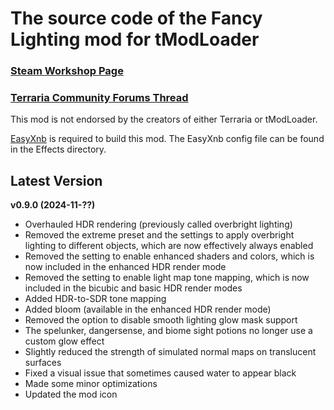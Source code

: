 ﻿# The source code of the Fancy Lighting mod for tModLoader

### [Steam Workshop Page](https://steamcommunity.com/sharedfiles/filedetails/?id=2822950837)
### [Terraria Community Forums Thread](https://forums.terraria.org/index.php?threads/fancy-lighting-mod.113067/)

This mod is not endorsed by the creators of either Terraria or tModLoader.

[EasyXnb](https://github.com/SuperAndyHero/EasyXnb) is required to build this mod. The EasyXnb config file can be found in the Effects directory.

## Latest Version

**v0.9.0 (2024-11-??)**
- Overhauled HDR rendering (previously called overbright lighting)
- Removed the extreme preset and the settings to apply overbright lighting to different objects, which are now effectively always enabled
- Removed the setting to enable enhanced shaders and colors, which is now included in the enhanced HDR render mode
- Removed the setting to enable light map tone mapping, which is now included in the bicubic and basic HDR render modes
- Added HDR-to-SDR tone mapping
- Added bloom (available in the enhanced HDR render mode)
- Removed the option to disable smooth lighting glow mask support
- The spelunker, dangersense, and biome sight potions no longer use a custom glow effect
- Slightly reduced the strength of simulated normal maps on translucent surfaces
- Fixed a visual issue that sometimes caused water to appear black
- Made some minor optimizations
- Updated the mod icon
